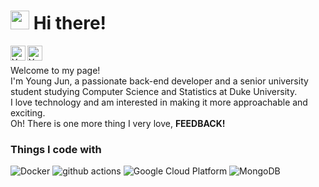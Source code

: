 <h1><img src="https://emojis.slackmojis.com/emojis/images/1531849430/4246/blob-sunglasses.gif?1531849430" width="30"/> Hi there!</h1>

<a href="https://www.linkedin.com/in/young-hoo-jun-773706225">
  <img align="left" alt="Young's LinkedIN" width="24px" src="https://raw.githubusercontent.com/peterthehan/peterthehan/master/assets/linkedin.svg" />
</a>
<a href="https://www.instagram.com/younghoo_jun/">
  <img align="left" alt="Young's Instagram" width="24px" src="https://raw.githubusercontent.com/hussainweb/hussainweb/main/icons/instagram.png" />
</a>

<br>
<p> Welcome to my page! <br> I'm Young Jun, a passionate back-end developer and a senior university student studying Computer Science and Statistics at Duke University. 
<br>
I love technology and am interested in making it more approachable and exciting. 
<br>
Oh! There is one more thing I very love, <b>FEEDBACK!</b> </p>
<h3>Things I code with</h3>
<p>
  <img alt="Docker" src="https://img.shields.io/badge/-Docker-46a2f1?style=flat-square&logo=docker&logoColor=white" />
  <img alt="github actions" src="https://img.shields.io/badge/-Github_Actions-2088FF?style=flat-square&logo=github-actions&logoColor=white" />
  <img alt="Google Cloud Platform" src="https://img.shields.io/badge/-Google_Cloud_Platform-1a73e8?style=flat-square&logo=google-cloud&logoColor=white" />
  <img alt="MongoDB" src="https://img.shields.io/badge/-MongoDB-13aa52?style=flat-square&logo=mongodb&logoColor=white" />
</p>

<!--
**brian3699/brian3699** is a ✨ _special_ ✨ repository because its `README.md` (this file) appears on your GitHub profile.

Here are some ideas to get you started:

- 🔭 I’m currently working on ...
- 🌱 I’m currently learning ...
- 👯 I’m looking to collaborate on ...
- 🤔 I’m looking for help with ...
- 💬 Ask me about ...
- 📫 How to reach me: ...
- 😄 Pronouns: ...
- ⚡ Fun fact: ...
-->
